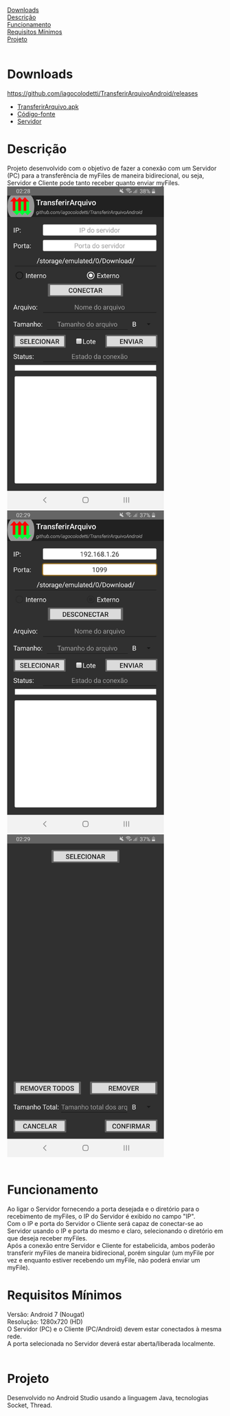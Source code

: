[Downloads](https://github.com/iagocolodetti/TransferirArquivoAndroid/blob/master/README.md#downloads "Downloads")
<br>
[Descrição](https://github.com/iagocolodetti/TransferirArquivoAndroid/blob/master/README.md#descri%C3%A7%C3%A3o "Descrição")
<br>
[Funcionamento](https://github.com/iagocolodetti/TransferirArquivoAndroid/blob/master/README.md#funcionamento "Funcionamento")
<br>
[Requisitos Mínimos](https://github.com/iagocolodetti/TransferirArquivoAndroid/blob/master/README.md#requisitos-mínimos "Requisitos Mínimos")
<br>
[Projeto](https://github.com/iagocolodetti/TransferirArquivoAndroid/blob/master/README.md#projeto "Projeto")
<br>
<br>
# Downloads
https://github.com/iagocolodetti/TransferirArquivoAndroid/releases
* [TransferirArquivo.apk](https://github.com/iagocolodetti/TransferirArquivoAndroid/releases/download/v1.3/TransferirArquivo.apk "TransferirArquivo.apk")
* [Código-fonte](https://github.com/iagocolodetti/TransferirArquivoAndroid/archive/v1.3.zip "v1.3.zip")
* [Servidor](https://github.com/iagocolodetti/TransferirArquivo/blob/master/README.md#downloads "TransferirArquivo#Downloads")
# Descrição
Projeto desenvolvido com o objetivo de fazer a conexão com um Servidor (PC) para a transferência de myFiles de maneira bidirecional, ou seja, Servidor e Cliente pode tanto receber quanto enviar myFiles.
<br>
<img src="https://github.com/iagocolodetti/imagens/blob/master/TransferirArquivoAndroid/v1.1/01.jpg" alt="Cliente desconectado" height="750" width="365">
<img src="https://github.com/iagocolodetti/imagens/blob/master/TransferirArquivoAndroid/v1.1/02.jpg" alt="Cliente conectado" height="750" width="365">
<img src="https://github.com/iagocolodetti/imagens/blob/master/TransferirArquivoAndroid/v1.1/03.jpg" alt="Tela selecionar myFiles" height="750" width="365">
<br>
<br>

# Funcionamento
Ao ligar o Servidor fornecendo a porta desejada e o diretório para o recebimento de myFiles, o IP do Servidor é exibido no campo "IP".
<br>
Com o IP e porta do Servidor o Cliente será capaz de conectar-se ao Servidor usando o IP e porta do mesmo e claro, selecionando o diretório em que deseja receber myFiles.
<br>
Após a conexão entre Servidor e Cliente for estabelicida, ambos poderão transferir myFiles de maneira bidirecional, porém singular (um myFile por vez e enquanto estiver recebendo um myFile, não poderá enviar um myFile).

# Requisitos Mínimos
Versão: Android 7 (Nougat)
<br>
Resolução: 1280x720 (HD)
<br>
O Servidor (PC) e o Cliente (PC/Android) devem estar conectados à mesma rede.
<br>
A porta selecionada no Servidor deverá estar aberta/liberada localmente.
<br>
<br>
# Projeto
Desenvolvido no Android Studio usando a linguagem Java, tecnologias Socket, Thread.

